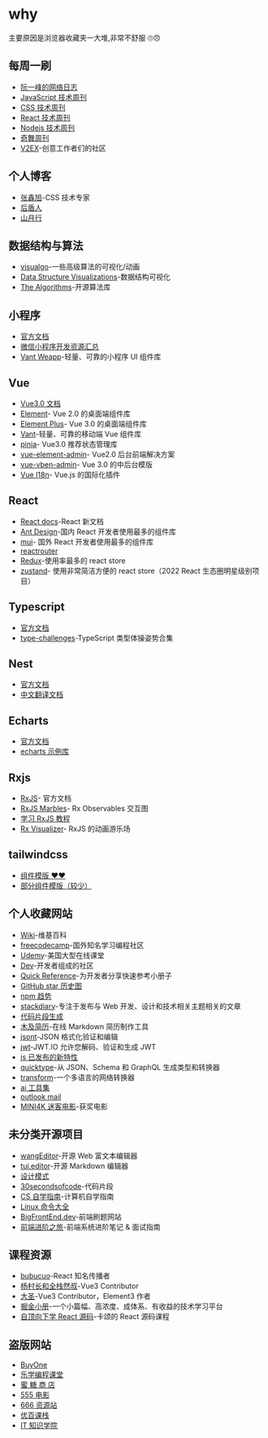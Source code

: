 # why

主要原因是浏览器收藏夹一大堆,非常不舒服 🙄😠

## 每周一刷

- [阮一峰的网络日志](https://www.ruanyifeng.com/blog/)
- [JavaScript 技术周刊](https://javascriptweekly.com/)
- [CSS 技术周刊](https://css-weekly.com/archives/)
- [React 技术周刊](https://react.statuscode.com/)
- [Nodejs 技术周刊](https://nodeweekly.com/)
- [奇舞周刊](https://weekly.75.team/)
- [V2EX](https://v2ex.com/)-创意工作者们的社区

## 个人博客

- [张鑫旭](https://www.zhangxinxu.com/wordpress/)-CSS 技术专家
- [后盾人](https://doc.houdunren.com/)
- [山月行](https://shanyue.tech/)

## 数据结构与算法

- [visualgo](https://visualgo.net/zh)-一些高级算法的可视化/动画
- [Data Structure Visualizations](https://www.cs.usfca.edu/~galles/visualization/about.html)-数据结构可视化
- [The Algorithms](https://the-algorithms.com/zh_Hans)-开源算法库

## 小程序

- [官方文档](https://developers.weixin.qq.com/miniprogram/dev/framework/)
- [微信小程序开发资源汇总](https://github.com/justjavac/awesome-wechat-weapp)
- [Vant Weapp](https://vant-contrib.gitee.io/vant-weapp/#/home)-轻量、可靠的小程序 UI 组件库

## Vue

- [Vue3.0 文档](https://cn.vuejs.org/)
- [Element](https://element.eleme.cn/#/zh-CN)- Vue 2.0 的桌面端组件库
- [Element Plus](https://element-plus.gitee.io/zh-CN/)- Vue 3.0 的桌面端组件库
- [Vant](https://vant-contrib.gitee.io/vant/#/zh-CN)-轻量、可靠的移动端 Vue 组件库
- [pinia](https://pinia.vuejs.org/)- Vue3.0 推荐状态管理库
- [vue-element-admin](https://pinia.vuejs.org/)- Vue2.0 后台前端解决方案
- [vue-vben-admin](https://jacobhsu.github.io/vue-vben-admin-docs/)- Vue 3.0 的中后台模版
- [Vue I18n](https://kazupon.github.io/vue-i18n/zh/)- Vue.js 的国际化插件

## React

- [React docs](https://react.dev/)-React 新文档
- [Ant Design](https://ant.design/index-cn)-国内 React 开发者使用最多的组件库
- [mui](https://mui.com/)- 国外 React 开发者使用最多的组件库
- [reactrouter](https://reactrouter.com/en/main)
- [Redux](https://redux.js.org/)-使用率最多的 react store
- [zustand](https://zustand-demo.pmnd.rs/)- 使用非常简洁方便的 react store（2022 React 生态圈明星级别项目）

## Typescript

- [官方文档](https://www.typescriptlang.org/)
- [type-challenges](https://github.com/type-challenges/type-challenges)-TypeScript 类型体操姿势合集

## Nest

- [官方文档](https://docs.nestjs.com/)
- [中文翻译文档](https://docs.nestjs.cn/)

## Echarts

- [官方文档](https://echarts.apache.org/zh/index.html)
- [echarts 示例库](http://chartlib.datains.cn/)

## Rxjs

- [RxJS](https://rxjs.dev/)-
  官方文档
- [RxJS Marbles](https://rxmarbles.com/)-
  Rx Observables 交互图
- [学习 RxJS 教程](https://reactive.how/)
- [Rx Visualizer](https://rxviz.com/)-
  RxJS 的动画游乐场

## tailwindcss

- [组件模版 ❤❤](https://tailwindcomponents.com/)
- [部分组件模版（较少）](https://tailwindui.com/components/preview)

## 个人收藏网站

- [Wiki](https://zh.wikipedia.org/)-维基百科
- [freecodecamp](https://www.freecodecamp.org/news/)-国外知名学习编程社区
- [Udemy](https://www.udemy.com/)-美国大型在线课堂
- [Dev](https://dev.to/)-开发者组成的社区
- [Quick Reference](https://quickref.me/)-为开发者分享快速参考小册子
- [GitHub star 历史图](https://star-history.com/)
- [npm 趋势](https://npmtrends.com/)
- [stackdiary](https://stackdiary.com/)-专注于发布与 Web 开发、设计和技术相关主题相关的文章
- [代码片段生成](https://snippet-generator.app/)
- [木及简历](https://www.mujicv.com/)-在线 Markdown 简历制作工具
- [jsont](https://www.jsont.run/)-JSON 格式化验证和编辑
- [jwt](https://jwt.io/)-JWT.IO 允许您解码、验证和生成 JWT
- [js 已发布的新特性](https://github.com/tc39/proposals/blob/main/finished-proposals.md)
- [quicktype](https://github.com/quicktype/quicktype)-从 JSON、Schema 和 GraphQL 生成类型和转换器
- [transform](https://github.com/ritz078/transform)-一个多语言的网络转换器
- [ai 工具集](https://ai-bot.cn/)
- [outlook mail](https://outlook.office.com/mail/)
- [MINI4K 迷客电影](https://www.mini4k.com/awards)-获奖电影

## 未分类开源项目

- [wangEditor](https://www.wangeditor.com/)-开源 Web 富文本编辑器
- [tui.editor](https://github.com/nhn/tui.editor)-开源 Markdown 编辑器
- [设计模式](https://refactoringguru.cn/design-patterns/typescript)
- [30secondsofcode](https://www.30secondsofcode.org/)-代码片段
- [CS 自学指南](https://github.com/pkuflyingpig/cs-self-learning/)-计算机自学指南
- [Linux 命令大全](https://wangchujiang.com/linux-command/)
- [BigFrontEnd.dev](https://bigfrontend.dev/zh)-前端刷题网站
- [前端进阶之旅](https://interview.poetries.top/)-前端系统进阶笔记 & 面试指南

## 课程资源

- [bubucuo](https://appuwwsm6cl6690.pc.xiaoe-tech.com/)-React 知名传播者
- [杨村长和全栈然叔](https://appwhrkrsz84443.pc.xiaoe-tech.com/)-Vue3 Contributor
- [大圣](https://shengxinjing.cn/)-Vue3 Contributor，Element3 作者
- [掘金小册](https://juejin.cn/course)-一个小篇幅、高浓度、成体系、有收益的技术学习平台
- [自顶向下学 React 源码](https://react.iamkasong.com/#%E5%AF%BC%E5%AD%A6%E8%A7%86%E9%A2%91)-卡颂的 React 源码课程

## 盗版网站

- [BuyOne](https://www.cstorv.com/)
- [乐学编程课堂](https://lexuecode.com/)
- [蜜 糖 商 店](https://metshop.vip/#/)
- [555 电影](https://www.555dyy1.com/)
- [666 资源站](https://666java.com/)
- [优百课栈](https://www.ubkz.com/)
- [IT 知识学院](https://www.itpromise.cloud/)
